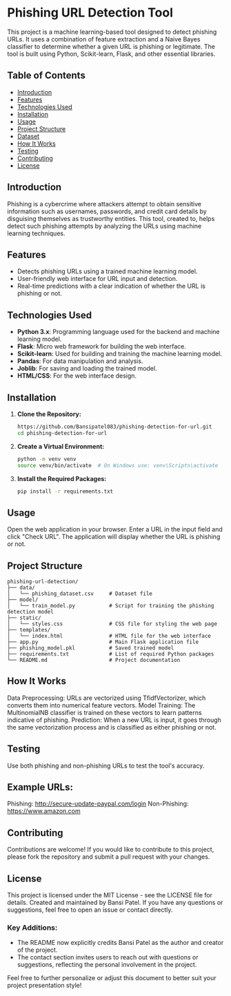 # Phishing URL Detection Tool

This project is a machine learning-based tool designed to detect phishing URLs. It uses a combination of feature extraction and a Naive Bayes classifier to determine whether a given URL is phishing or legitimate. The tool is built using Python, Scikit-learn, Flask, and other essential libraries.

## **Table of Contents**
- [Introduction](#introduction)
- [Features](#features)
- [Technologies Used](#technologies-used)
- [Installation](#installation)
- [Usage](#usage)
- [Project Structure](#project-structure)
- [Dataset](#dataset)
- [How It Works](#how-it-works)
- [Testing](#testing)
- [Contributing](#contributing)
- [License](#license)

## **Introduction**
Phishing is a cybercrime where attackers attempt to obtain sensitive information such as usernames, passwords, and credit card details by disguising themselves as trustworthy entities. This tool, created to, helps detect such phishing attempts by analyzing the URLs using machine learning techniques.

## **Features**
- Detects phishing URLs using a trained machine learning model.
- User-friendly web interface for URL input and detection.
- Real-time predictions with a clear indication of whether the URL is phishing or not.

## **Technologies Used**
- **Python 3.x**: Programming language used for the backend and machine learning model.
- **Flask**: Micro web framework for building the web interface.
- **Scikit-learn**: Used for building and training the machine learning model.
- **Pandas**: For data manipulation and analysis.
- **Joblib**: For saving and loading the trained model.
- **HTML/CSS**: For the web interface design.

## **Installation**

1. **Clone the Repository:**
   ```bash
   https://github.com/Bansipatel083/phishing-detection-for-url.git
   cd phishing-detection-for-url
2. **Create a Virtual Environment:**

    ```bash
    python -m venv venv
    source venv/bin/activate  # On Windows use: venv\Scripts\activate
3. **Install the Required Packages:**
     
    ```bash
    pip install -r requirements.txt

## Usage
Open the web application in your browser.
Enter a URL in the input field and click "Check URL".
The application will display whether the URL is phishing or not.
## Project Structure

    phishing-url-detection/       
    ├── data/
    │   └── phishing_dataset.csv     # Dataset file
    ├── model/
    │   └── train_model.py           # Script for training the phishing detection model
    ├── static/
    │   └── styles.css               # CSS file for styling the web page
    ├── templates/
    │   └── index.html               # HTML file for the web interface
    ├── app.py                       # Main Flask application file
    ├── phishing_model.pkl           # Saved trained model
    ├── requirements.txt             # List of required Python packages
    └── README.md                    # Project documentation


## How It Works
Data Preprocessing: URLs are vectorized using TfidfVectorizer, which converts them into numerical feature vectors.
Model Training: The MultinomialNB classifier is trained on these vectors to learn patterns indicative of phishing.
Prediction: When a new URL is input, it goes through the same vectorization process and is classified as either phishing or not.
## Testing
Use both phishing and non-phishing URLs to test the tool's accuracy.
## Example URLs:
Phishing: http://secure-update-paypal.com/login
Non-Phishing: https://www.amazon.com
## Contributing
Contributions are welcome! If you would like to contribute to this project, please fork the repository and submit a pull request with your changes.
## License
This project is licensed under the MIT License - see the LICENSE file for details.
Created and maintained by Bansi Patel. If you have any questions or suggestions, feel free to open an issue or contact directly.
### **Key Additions:**
- The README now explicitly credits Bansi Patel as the author and creator of the project.
- The contact section invites users to reach out with questions or suggestions, reflecting the personal involvement in the project.

Feel free to further personalize or adjust this document to better suit your project presentation style!






